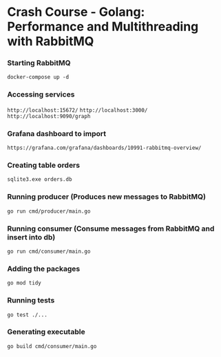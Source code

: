 # Crash Course - Golang: Performance and Multithreading with RabbitMQ

### Starting RabbitMQ
`docker-compose up -d`

### Accessing services
`http://localhost:15672/`
`http://localhost:3000/`
`http://localhost:9090/graph`

### Grafana dashboard to import
`https://grafana.com/grafana/dashboards/10991-rabbitmq-overview/`

### Creating table orders
`sqlite3.exe orders.db`

### Running producer (Produces new messages to RabbitMQ)
`go run cmd/producer/main.go`

### Running consumer (Consume messages from RabbitMQ and insert into db)
`go run cmd/consumer/main.go`

### Adding the packages
`go mod tidy`

### Running tests
`go test ./...`

### Generating executable
`go build cmd/consumer/main.go`